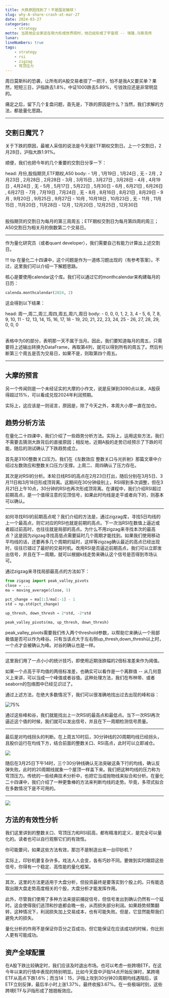 ```yaml
---
title: 大跌原因找到了！不是国足输球！
slug: why-A-share-crash-at-mar-27
date: 2024-03-27
categories:
    - strategy
motto: 当其他企业家还在努力形成世界观时，他已经形成了宇宙观 -- 埃隆.马斯克传
lunar:
lineNumbers: true
tags: 
    - strategy
    - rsi
    - zigzag
    - 穹顶压力
---
```


周日莫斯科的恐袭，让所有的A股交易者捏了一把汗，怕不是我A又要买单？果然，短短三日，沪指跌去1.8%，中证1000跌去5.89%，亏钱效应还是非常明显的。

痛定之后，留下几个复盘问题，首先是，下跌的原因是什么？当然，我们求解的方法，都是量化思路。

---

## 交割日魔咒？

关于下跌的原因，最被人采信的说法是今天是ETF期权交割日。上一个交割日，2月28日，沪指大跌1.91%。

顺便，我们也把今年的几个重要的交割日分享一下：

<Table>
head: 月份,股指期货,ETF期权,A50
body:
  - 1月  , 1月19日  , 1月24日  , 无      
  - 2月  , 2月23日  , 2月28日  , 2月28日 
  - 3月  , 3月15日  , 3月27日  , 3月28日 
  - 4月  , 4月19日  , 4月24日  , 无      
  - 5月  , 5月17日  , 5月22日  , 5月30日 
  - 6月  , 6月21日  , 6月26日  , 6月27日 
  - 7月  , 7月19日  , 7月24日  , 无      
  - 8月  , 8月16日  , 8月21日  , 8月29日 
  - 9月  , 9月20日  , 9月25日  , 9月27日 
  - 10月 , 10月18日 , 10月23日 , 无      
  - 11月 , 11月15日 , 11月20日 , 11月28日
  - 12月 , 12月20日 , 12月25日 , 12月30日
</Table>

股指期货的交割日为每月的第三周周五；ETF期权交割日为每月第四周的周三；A50交割日为相关月的倒数第二个交易日。

---

作为量化研究员（或者quant developer），我们需要自己有能力计算出上述交割日。


!!! tip
    在量化二十四课中，这个问题是作为一道练习题出现的（有参考答案）。不过，这里我们可以介绍一下解题思路。

核心是要使用calendar这个库。我们可以通过它的monthcalendar来构建每月的日历：

```python
calenda.monthcalendar(2024, 2)
```

这会得到以下结果：

<Table>
head: 周一,周二,周三,周四,周五,周六,周日
body:
    - 0, 0, 0, 1, 2, 3, 4
    - 5, 6, 7, 8, 9, 10, 11
    - 12, 13, 14, 15, 16, 17, 18
    - 19, 20, 21, 22, 23, 24, 25
    - 26, 27, 28, 29, 0, 0, 0
</Table>

表格中为0的部分，表明那一天不属于当月。因此，我们要知道每月的周五，只需要将上述输出转换为DataFrame，再取第4列，就可以得到所有的周五了。然后判断第三个周五是否为交易日，如果不是，则取第四个周五。

---

## 大摩的预言

另一个传闻则是一个未经证实的大摩的小作文，说是反弹到3090点以来，A股获得超过15%，可以看成兑现2024年利润预期。

实际上，这应该是一则谣言，原因是，除了今天之外，本周大小摩一直在加仓。

## 趋势分析方法
在量化二十四课中，我们介绍了一些趋势分析方法。实际上，运用这些方法，我们不需要去猜测大跌背后的直接原因；相反地，近期A股的走势已经预示了下跌的可能，随后的测试确认了下跌趋势成立。

首先是3100整数关口压力。我们在《左数效应 整数关口与光折射》那篇文章中介绍过左数效应和整数关口压力/支撑。上周二、周四确认了压力存在。

其次是对RSI的分析。本轮日线RSI的高点在2月23日打出，随后分别在3月5日、3月11日和3月18日形成顶背离。这期间在30分钟级别上，RSI得到多次调整，但在3月21日上午10点，30分钟的RSI也再次形成顶背离。在课程中，我们介绍RSI超过前期高点，是一个值得注意的见顶信号，如果此时均线是走平或者向下的，则基本可以确认。

---

如何寻找RSI的前期高点呢？我们介绍的方法是，通过zigzag库，寻找5日均线的上一个最高点，则它对应的RSI也就是前期的高点。下一次当RSI在数值上逼近或者超过前高时，也往往就是局部的高点。为什么不用zigzag来寻找本次的最高点？这是因为zigzag寻找高低点需要延时几个周期才能找到。如果我们使用移动平均线的话，还要再多几个周期的延时，这样等zigzag确认最近的高点已经出现时，往往已错过了最好的交易时机。改用RSI是否逼近前期高点，我们可以立即发出信号，并且在下一周期，就可以根据k线走势来确认这个信号是否得到市场认可。

通过zigzag来寻找局部最高点的方法如下：

```python
from zigzag import peak_valley_pivots
close = ...
ma = moving_average(close, 5)

pct_change = ma[1:]/ma[:-1] - 1
std = np.std(pct_change)

up_thresh, down_thresh = 2*std, -2*std

peak_valley_pivots(ma, up_thresh, down_thresh)
```

peak_valley_pivots需要我们传入两个threshold参数，以帮助它来确认一个局部极值是否可以作为峰谷。只有当该点大于左右侧up_thresh,down_thresh以上时，一个点才会被确认为峰。对谷的确认也是一样。

---

这里我们用了一点小小的统计技巧，即使用近期涨跌幅的2倍标准差来作为阈值。


如果一个点高于平均值的两倍标准差，也确实可以看作是一个离群值 -- 从几何意义上来讲，可以当成一个峰值或者谷值。这种处理方法，我们在布林带、或者seaborn的包络图中已经见识过了。

通过上述方法，在绝大多数情况下，我们可以很准确地找出过去出现的峰和谷：

![75%](https://images.jieyu.ai/images/2023/06/zigzag.png)

通过这些峰和谷，我们就能找出上一次RSI的最高点和最低点。当下一次RSI再次逼近这个值的时候，我们就可以发出信号，并且在下一周期检测信号质量。

---

最后是对均线拐头的判断。在上周五10时后，30分钟线的20周期均线已经拐头，且股价运行在均线下方，结合前面的整数关口、RSI高点，此时可以立即减仓。

![](https://images.jieyu.ai/images/2024/03/3月21下行均线.jpg)

随后在3月25日下午14时，三个30分钟线确认无法突破这条下行的均线，确认反弹失败。此时的20周期线就象一个屋顶一样盖下来。我们把这种均线的压力称为穹顶压力。传统的一些经典技术分析中，也把它当成抛物线来拟合和分析。在量化二十四课中，我们介绍了一种更鲁棒的方法来判断均线的走势。毕竟，多项式拟合在多数情况下是不可用的。

---

![](https://images.jieyu.ai/images/2024/03/dom-pressure.jpg)

## 方法的有效性分析

我们这里讲到的整数关口、穹顶压力和RSI前高，都有精准的定义，是完全可以量化的。读者也可以自行观察它们的有效性。

你可能要问，如果这些方法有效，那岂不是制造出来一台印钞机？

实际上，印钞机要复杂许多。戏法人人会变，各有巧妙不同。要做到实时跟踪这些信号，你得有一个稳定、高性能的量化框架。

---

其次，这里的方法更适用于大盘分析，但投资最终是要落实到个股上的。只有能选取出跟大盘走势高度相关的个股，大盘分析才能发挥作用。

此外，尽管我们使用了多种方法来提前捕捉信号，但信号发出到确认仍然有一个延时。这会使得我们逃顶和抄底都会晚一些，从而损失部分利润。如果趋势频繁翻转，这种情况下，利润损失加上交易成本，也有可能失败。但是，它显然能帮我们避免大的损失。

量化分析的作用不是保证你百分之百成功，但它能保证在应该成功的时候，你比别人更有可能成功。

## 资产全球配置

在A股下跌比较确定时，我们应该及时退出市场。也可以考虑一些跨境ETF。在这今年以来的行情中表现的特别明显。比如今天盘中沪指14点开始反弹时，某跨境ETF从高点下跌1.6%；而当14：15，沪指上攻到30分钟20周期均线遇阻后，该ETF立刻反弹，最后半小时上涨1.37%，最终收报3.67%。在一些极端时刻，这些跨境ETF与沪指形成了翘翘板效应。




